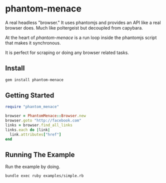 # phantom-menace

A real headless "browser." It uses phantomjs and provides an API like a
real browser does. Much like poltergeist but decoupled from capybara.

At the heart of *phantom-menace* is a run loop
inside the phantomjs script that makes it synchronous.

It is perfect for scraping or doing any browser related tasks.

## Install

```sh
gem install phantom-menace
```

## Getting Started

```ruby
require "phantom_menace"

browser = PhantomMenace::Browser.new
browser.goto "http://facebook.com"
links = browser.find_all_links
links.each do |link|
  link.attributes["href"]
end
```

## Running The Example

Run the example by doing.

```sh
bundle exec ruby examples/simple.rb
```
